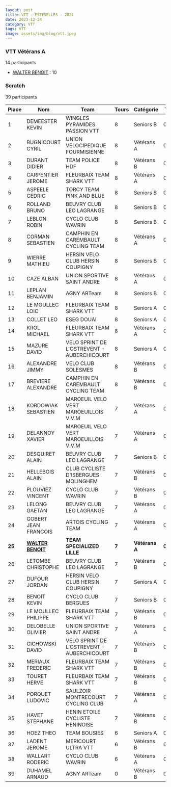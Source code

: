 ```yaml
---
layout: post
title: VTT - ESTEVELLES - 2024
date: 2023-12-24
category: VTT
tags: VTT
image: assets/img/blog/vtt.jpeg
---
```


### VTT Vétérans A
14 participants
- [WALTER BENOIT](https://teamspecializedlille.github.io/works/walterbenoit) : 10

### Scratch
39 participants

| Place | Nom | Team | Tours | Catégorie | Temps |
|---|---|---|---|---|---|
| 1 | DEMEESTER KEVIN | WINGLES PYRAMIDES PASSION VTT | 8 | Seniors B | 0:48:57 | 
| 2 | BUGNICOURT CYRIL | UNION VELOCIPEDIQUE FOURMISIENNE | 8 | Vétérans A | 0:49:12 | 
| 3 | DURANT DIDIER | TEAM POLICE HDF | 8 | Vétérans B | 0:51:4 | 
| 4 | CARPENTIER JEROME | FLEURBAIX TEAM SHARK VTT | 8 | Vétérans A | 0:51:23 | 
| 5 | ASPEELE CEDRIC | TORCY TEAM PINK AND BLUE | 8 | Seniors B | 0:51:47 | 
| 6 | ROLLAND BRUNO | BEUVRY CLUB LEO LAGRANGE | 8 | Seniors B | 0:52:9 | 
| 7 | LEBLON ROBIN | CYCLO CLUB WAVRIN | 8 | Seniors B | 0:52:55 | 
| 8 | CORMAN SEBASTIEN | CAMPHIN EN CAREMBAULT CYCLING TEAM | 8 | Vétérans A | 0:53:8 | 
| 9 | WIERRE MATHIEU | HERSIN VELO CLUB HERSIN COUPIGNY | 8 | Seniors B | 0:53:20 | 
| 10 | CAZE ALBAN | UNION SPORTIVE SAINT ANDRE | 8 | Vétérans A | 0:53:55 | 
| 11 | LEPLAN BENJAMIN | AGNY ARTeam | 8 | Seniors B | 0:54:15 | 
| 12 | LE MOULLEC LOIC | FLEURBAIX TEAM SHARK VTT | 8 | Seniors A | 0:54:46 | 
| 13 | COLLET LEO | ESEG DOUAI | 8 | Seniors A | 0:54:56 | 
| 14 | KROL MICHAEL | FLEURBAIX TEAM SHARK VTT | 8 | Vétérans A | 0:55:2 | 
| 15 | MAZURE DAVID | VELO SPRINT DE L'OSTREVENT - AUBERCHICOURT | 8 | Seniors A | 0:55:5 | 
| 16 | ALEXANDRE JIMMY | VELO CLUB SOLESMES | 8 | Vétérans B | 0:55:57 | 
| 17 | BREVIERE ALEXANDRE | CAMPHIN EN CAREMBAULT CYCLING TEAM | 8 | Vétérans B | 0:56:35 | 
| 18 | KORDOWIAK SEBASTIEN | MAROEUIL VELO VERT MAROEUILLOIS V.V.M | 7 | Vétérans A | 0:49:24 | 
| 19 | DELANNOY XAVIER | MAROEUIL VELO VERT MAROEUILLOIS V.V.M | 7 | Vétérans A | 0:49:39 | 
| 20 | DESQUIRET ALAIN | BEUVRY CLUB LEO LAGRANGE | 7 | Seniors B | 0:50:6 | 
| 21 | HELLEBOIS ALAIN | CLUB CYCLISTE D'ISBERGUES MOLINGHEM | 7 | Vétérans B | 0:50:12 | 
| 22 | PLOUVIEZ VINCENT | CYCLO CLUB WAVRIN | 7 | Vétérans B | 0:50:16 | 
| 23 | LELONG GAETAN | BEUVRY CLUB LEO LAGRANGE | 7 | Vétérans A | 0:50:20 | 
| 24 | GOBERT JEAN FRANCOIS | ARTOIS CYCLING TEAM | 7 | Vétérans A | 0:50:55 | 
| **25** | **[WALTER BENOIT](https://teamspecializedlille.github.io/works/walterbenoit)** | **TEAM SPECIALIZED LILLE** | **7** | **Vétérans A** | **0:50:55** | 
| 26 | LETOMBE CHRISTOPHE | BEUVRY CLUB LEO LAGRANGE | 7 | Vétérans B | 0:51:0 | 
| 27 | DUFOUR JORDAN | HERSIN VELO CLUB HERSIN COUPIGNY | 7 | Seniors A | 0:51:1 | 
| 28 | BENOIT KEVIN | CYCLO CLUB BERGUES | 7 | Seniors B | 0:51:34 | 
| 29 | LE MOULLEC PHILIPPE | FLEURBAIX TEAM SHARK VTT | 7 | Vétérans B | 0:51:34 | 
| 30 | DELOBELLE OLIVIER | UNION SPORTIVE SAINT ANDRE | 7 | Vétérans A | 0:51:53 | 
| 31 | CICHOWSKI DAVID | VELO SPRINT DE L'OSTREVENT - AUBERCHICOURT | 7 | Vétérans B | 0:53:2 | 
| 32 | MERIAUX FREDERIC | FLEURBAIX TEAM SHARK VTT | 7 | Vétérans B | 0:53:15 | 
| 33 | TOURET HERVE | FLEURBAIX TEAM SHARK VTT | 7 | Vétérans B | 0:56:2 | 
| 34 | PORQUET LUDOVIC | SAULZOIR MONTRECOURT CYCLING CLUB | 7 | Vétérans A | 0:56:22 | 
| 35 | HAVET STEPHANE | HENIN ETOILE CYCLISTE HENINOISE | 7 | Vétérans B | 0:58:27 | 
| 36 | HOEZ THEO | TEAM BOUSIES | 6 | Seniors A | 0:49:4 | 
| 37 | LADENT JEROME | MERICOURT ULTRA VTT | 6 | Vétérans B | 0:51:12 | 
| 38 | WALLART RODERIC | CYCLO CLUB WAVRIN | 6 | Vétérans A | 0:52:15 | 
| 39 | DUHAMEL ARNAUD | AGNY ARTeam | 0 | Vétérans B | 0:38:53 | 
